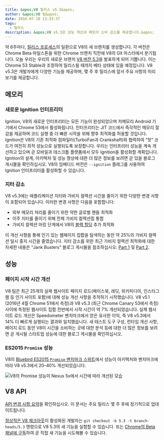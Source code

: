 ```yaml
---
title: &apos;V8 릴리스 v5.3&apos;
author: &apos;V8 팀&apos;
date: 2016-07-18 13:33:37
tags:
  - 릴리스
description: &apos;V8 v5.3은 성능 개선과 메모리 소비 감소를 제공합니다.&apos;
---
```

약 6주마다, [릴리스 프로세스](/docs/release-process)의 일환으로 V8의 새 브랜치를 생성합니다. 각 버전은 Chrome Beta 마일스톤을 위한 Chrome 브랜치 직전에 V8의 Git 마스터에서 분기됩니다. 오늘 우리는 우리의 새로운 브랜치 [V8 버전 5.3](https://chromium.googlesource.com/v8/v8.git/+log/branch-heads/5.3)을 발표하게 되어 기쁩니다. 이는 Chrome 53 Stable과 조정하여 릴리스될 때까지 베타 상태에 있을 예정입니다. V8 v5.3은 개발자에게 다양한 기능을 제공하며, 몇 주 후 릴리스에 앞서 주요 사항의 미리보기를 제공합니다.

<!--truncate-->
## 메모리

### 새로운 Ignition 인터프리터

Ignition, V8의 새로운 인터프리터는 모든 기능이 완성되었으며 저메모리 Android 기기에서 Chrome 53에서 활성화됩니다. 인터프리터는 JIT 코드에서 즉각적인 메모리 절감을 제공하며 코드 실행 중 더 빠른 시작을 위해 향후 최적화를 허용할 것입니다. Ignition은 V8의 기존 최적화 컴파일러(TurboFan과 Crankshaft)와 협력하여 “핫” 코드가 여전히 최적 성능으로 실행되도록 보장합니다. 우리는 인터프리터 성능을 계속 개선하고 있으며 곧 모바일과 데스크톱 플랫폼에서 모두 Ignition을 활성화할 계획입니다. Ignition의 설계, 아키텍처 및 성능 향상에 대한 더 많은 정보를 보려면 곧 있을 블로그 게시물을 확인하십시오. V8의 임베디드 버전은 `--ignition` 플래그를 사용하여 Ignition 인터프리터를 활성화할 수 있습니다.

### 지터 감소

V8 v5.3에는 애플리케이션 지터와 가비지 컬렉션 시간을 줄이기 위한 다양한 변경 사항이 포함되어 있습니다. 이러한 변경 사항은 다음을 포함합니다:

- 외부 메모리 처리를 줄이기 위한 약한 글로벌 핸들 최적화
- 이주 지터를 줄이기 위해 전체 가비지 컬렉션힙 통합
- 가비지 컬렉션 마킹 단계에서 V8의 [블랙 할당](/blog/orinoco) 추가 최적화

이 개선 사항을 통해 인기 있는 웹페이지 집합을 탐색하는 동안 약 25%의 가비지 컬렉션 일시 중지 시간을 줄였습니다. 지터 감소를 위한 최근 가비지 컬렉션 최적화에 대한 자세한 내용은 “Jank Busters” 블로그 게시물을 참조하십시오: [Part 1](/blog/jank-busters) 및 [Part 2](/blog/orinoco).

## 성능

### 페이지 시작 시간 개선

V8 팀은 최근 25개의 실제 웹사이트 페이지 로드(페이스북, 레딧, 위키피디아, 인스타그램 등 인기 사이트 포함)에 대해 성능 개선 사항을 추적하기 시작했습니다. V8 v5.1 (2016년 4월 Chrome 51에서 측정)과 V8 v5.3 (최근 Chrome Canary 53에서 측정) 사이에 측정된 웹사이트 집합 전반에서 시작 시간이 약 7% 개선되었습니다. 실제 웹사이트 로드 개선은 Speedometer 벤치마크에서 얻은 유사한 이익, 즉 V8 v5.3에서 14% 더 빠르게 실행되는 결과와 일치했습니다. 새 테스트 도구 구성, 런타임 개선 사항, 페이지 로드 동안 V8이 시간을 소비하는 곳에 대한 분석 등에 대한 더 많은 정보를 보려면 곧 게시될 스타트업 성능에 대한 블로그 게시물을 확인하십시오.

### ES2015 `Promise` 성능

V8의 [Bluebird ES2015 `Promise` 벤치마크 스위트](https://github.com/petkaantonov/bluebird/tree/master/benchmark)에서 성능이 아키텍처와 벤치마크에 따라 V8 v5.3에서 20–40% 개선되었습니다.

![V8의 Promise 성능이 Nexus 5x에서 시간에 따라 개선된 모습](/_img/v8-release-53/promise.png)

## V8 API

[API 변경 사항 요약](https://docs.google.com/document/d/1g8JFi8T_oAE_7uAri7Njtig7fKaPDfotU6huOa1alds/edit)을 확인하십시오. 이 문서는 주요 릴리스 몇 주 후에 정기적으로 업데이트됩니다.

[정상적은 V8 체크아웃](https://v8.dev/docs/source-code#using-git)이 활성화된 개발자는 `git checkout -b 5.3 -t branch-heads/5.3` 명령으로 V8 5.3의 새 기능을 실험할 수 있습니다. 또는 [Chrome의 Beta 채널에 구독](https://www.google.com/chrome/browser/beta.html)하여 곧 직접 새 기능을 시도해볼 수 있습니다.
